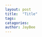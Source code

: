 ```yaml
---
layout: post
title:  "Title"
tags:
catagories: 
author: JayBee
---
```

<!-- remember your in a container div -->